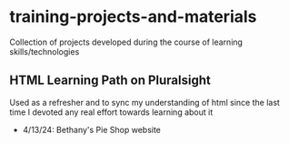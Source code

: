 # training-projects-and-materials
Collection of projects developed during the course of learning skills/technologies

## HTML Learning Path on Pluralsight
Used as a refresher and to sync my understanding of html since the last time I devoted any real effort towards learning about it
- 4/13/24: Bethany's Pie Shop website

